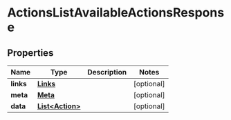 

# ActionsListAvailableActionsResponse


## Properties

| Name | Type | Description | Notes |
|------------ | ------------- | ------------- | -------------|
|**links** | [**Links**](Links.md) |  |  [optional] |
|**meta** | [**Meta**](Meta.md) |  |  [optional] |
|**data** | [**List&lt;Action&gt;**](Action.md) |  |  [optional] |



